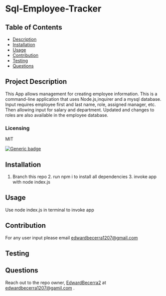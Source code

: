 
  # Sql-Employee-Tracker

  ## Table of Contents
  - [Description](#project-description)
  - [Installation](#installation)
  - [Usage](#usage)
  - [Contribution](#contribution)
  - [Testing](#testing)
  - [Questions](#questions)


  ## Project Description
  This App allows management for creating employee information. This is a command-line application that uses Node.js,inquirer and a mysql database. Input requires employee first and last name, role, assigned manager, etc. Then allowing input for salary and department. Updated and changes to roles are also available in the employee database. 
  
  ### Licensing 
  MIT
  
  [![Generic badge](https://img.shields.io/badge/License-MIT-green.svg)](https://choosealicense.com/licenses/mit/.)
  
   
  
  

  ## Installation 
  1. Branch this repo 2. run npm i to install all dependencies 3. invoke app with node index.js

  ## Usage 
  Use node index.js in terminal to invoke app 

  ## Contribution
  For any user input please email edwardbecerra1207@gmail.com

  ## Testing
  

  ## Questions
  Reach out to the repo owner, [EdwardBecerra2](https://github.com/EdwardBecerra2) at edwardbecerra1207@gamil.com .
  